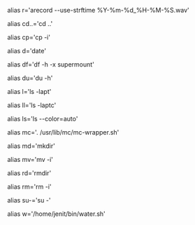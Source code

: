 alias r='arecord --use-strftime %Y-%m-%d_%H-%M-%S.wav'

alias cd..='cd ..'

alias cp='cp -i'

alias d='date'

alias df='df -h -x supermount'

alias du='du -h'

alias l='ls -lapt'

alias ll='ls -laptc'

alias ls='ls --color=auto'

alias mc='. /usr/lib/mc/mc-wrapper.sh'

alias md='mkdir'

alias mv='mv -i'

alias rd='rmdir'

alias rm='rm -i'

alias su-='su -'

alias w='/home/jenit/bin/water.sh'
